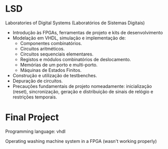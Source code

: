 # LSD
Laboratories of Digital Systems (Laboratórios de Sistemas Digitais) 

- Introdução às FPGAs, ferramentas de projeto e kits de desenvolvimento
- Modelação em VHDL, simulação e implementação de:
  - Componentes combinatórios.
  - Circuitos aritméticos.
  - Circuitos sequenciais elementares.
  - Registos e módulos combinatórios de deslocamento.
  - Memórias de um porto e multi-porto.
  - Máquinas de Estados Finitos.
- Construção e utilização de testbenches.
- Depuração de circuitos.
- Precauções fundamentais de projeto nomeadamente: inicialização (reset), sincronização, geração e distribuição de sinais de relógio e restrições temporais.


# Final Project 
Programming language: vhdl

Operating washing machine system in a FPGA (wasn't working properly)
